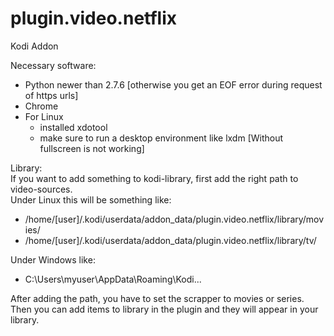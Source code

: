 # plugin.video.netflix
Kodi Addon

Necessary software:
- Python newer than 2.7.6 [otherwise you get an EOF error during request of https urls]
- Chrome
- For Linux
  - installed xdotool
  - make sure to run a desktop environment like lxdm [Without fullscreen is not working]

Library:  
If you want to add something to kodi-library, first add the right path to video-sources.  
Under Linux this will be something like:  
 - /home/[user]/.kodi/userdata/addon_data/plugin.video.netflix/library/movies/  
 - /home/[user]/.kodi/userdata/addon_data/plugin.video.netflix/library/tv/

Under Windows like: 
- C:\Users\myuser\AppData\Roaming\Kodi\...  

After adding the path, you have to set the scrapper to movies or series.  
Then you can add items to library in the plugin and they will appear in your library.
